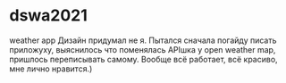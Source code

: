 # dswa2021
weather app
Дизайн придумал не я. Пытался сначала погайду писать приложуху, выяснилось что поменялась APIшка у open weather map,
пришлось переписывать самому.
Вообще всё работает, всё красиво, мне лично нравится.)
